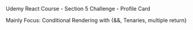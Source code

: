 Udemy React Course - Section 5 Challenge - Profile Card 

Mainly Focus: Conditional Rendering with {&&, Tenaries, multiple return}
